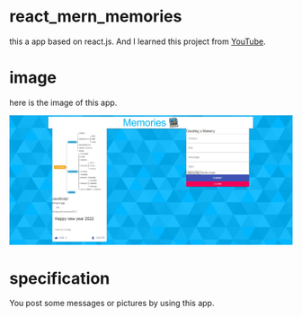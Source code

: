# react_mern_memories
this a app based on react.js.
And I learned this project from [YouTube](https://www.youtube.com/watch?v=ngc9gnGgUdA&list=PL2pqmgXLgByKHhVD0p96V-arwnhHVyj-9&index=6).

# image
here is the image of this app.

![App](https://github.com/Hyman1993/react_mern_memories/blob/main/sample.jpg)

# specification
You post some messages or pictures by using this app.
